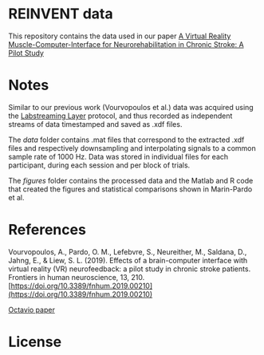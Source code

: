 # REINVENT data

This repository contains the data used in our paper [A Virtual Reality Muscle-Computer-Interface for Neurorehabilitation in
Chronic Stroke: A Pilot Study](link)

# Notes

Similar to our previous work (Vourvopoulos et al.) data was acquired using the [Labstreaming Layer](https://github.com/sccn/labstreaminglayer) protocol, and thus recorded as independent streams of data timestamped and saved as .xdf files.

The _data_ folder contains .mat files that correspond to the extracted .xdf files and respectively downsampling and interpolating signals to a common sample rate of 1000 Hz. Data was stored in individual files for each participant, during each session and per block of trials.

The _figures_ folder contains the processed data and the Matlab and R code that created the figures and statistical comparisons shown in Marin-Pardo et al.

# References

Vourvopoulos, A., Pardo, O. M., Lefebvre, S., Neureither, M., Saldana, D., Jahng, E., & Liew, S. L. (2019). Effects of a brain-computer interface with virtual reality (VR) neurofeedback: a pilot study in chronic stroke patients. Frontiers in human neuroscience, 13, 210.
[https://doi.org/10.3389/fnhum.2019.00210](https://doi.org/10.3389/fnhum.2019.00210)

[Octavio paper](link)

# License
